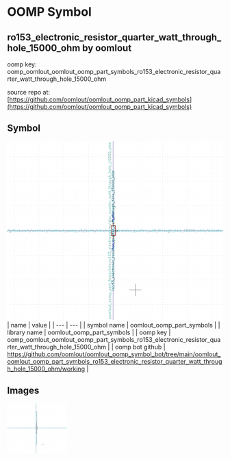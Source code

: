# OOMP Symbol  
## ro153_electronic_resistor_quarter_watt_through_hole_15000_ohm  by oomlout  
  
oomp key: oomp_oomlout_oomlout_oomp_part_symbols_ro153_electronic_resistor_quarter_watt_through_hole_15000_ohm  
  
source repo at: [https://github.com/oomlout/oomlout_oomp_part_kicad_symbols](https://github.com/oomlout/oomlout_oomp_part_kicad_symbols)  
## Symbol  
  
[![working.png](working_600.png)](working.png)  
| name | value | 
| --- | --- | 
| symbol name | oomlout_oomp_part_symbols | 
| library name | oomlout_oomp_part_symbols | 
| oomp key | oomp_oomlout_oomlout_oomp_part_symbols_ro153_electronic_resistor_quarter_watt_through_hole_15000_ohm | 
| oomp bot github | https://github.com/oomlout/oomlout_oomp_symbol_bot/tree/main/oomlout_oomlout_oomp_part_symbols_ro153_electronic_resistor_quarter_watt_through_hole_15000_ohm/working | 
## Images  
  
[![working.png](working_140.png)](working.png)  
